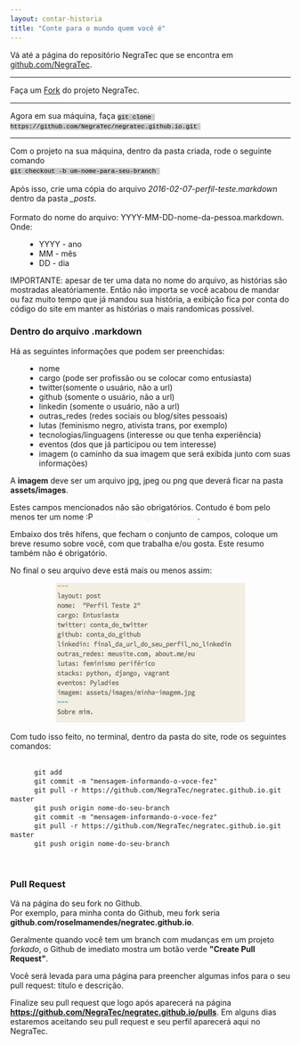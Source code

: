 ```yaml
---
layout: contar-historia
title: "Conte para o mundo quem você é"
---
```


Vá até a página do repositório NegraTec que se encontra em [github.com/NegraTec](http://github.com/NegraTec/negratec.github.io).
<hr>
Faça um <a class="github-button" href="https://github.com/NegraTec/negratec.github.io/fork" data-style="mega" data-count-href="/NegraTec/negratec.github.io/network" aria-label="Fork NegraTec/negratec.github.io on GitHub">Fork</a> do projeto NegraTec. 
								
<script async defer id="github-bjs" src="https://buttons.github.io/buttons.js"></script>
<hr>
Agora em sua máquina, faça
<code style="font-size: 0.8em; color: #000000; font-family: Courier; background-color: #cdcdcf;">git clone https://github.com/NegraTec/negratec.github.io.git </code>
<hr>
Com o projeto na sua máquina, dentro da pasta criada, rode o seguinte comando
<br>
<code style="font-size: 0.8em; color: #000000; font-family: Courier; background-color: #cdcdcf;">git checkout -b um-nome-para-seu-branch </code>
<br>
<br>
Após isso, crie uma cópia do arquivo <i>2016-02-07-perfil-teste.markdown</i> dentro da pasta <i>_posts</i>.
<br>
<br>
Formato do nome do arquivo: <span class="evidence">YYYY-MM-DD-nome-da-pessoa.markdown</span>. Onde:

<ol style="margin-left: 2em;">
	<li type="disc">YYYY - ano</li>
	<li type="disc">MM - mês</li>
	<li type="disc">DD - dia</li>
</ol>

IMPORTANTE: apesar de ter uma data no nome do arquivo, as histórias são mostradas aleatóriamente. Então não importa se você acabou de mandar ou faz muito tempo que já mandou sua história, a exibição fica por conta do código do site em manter as histórias o mais randomicas possível.

<h3>Dentro do arquivo .markdown</h3>

Há as seguintes informações que podem ser preenchidas:

<ol style="margin-left: 2em;">
	<li type="disc">nome</li>
	<li type="disc">cargo (pode ser profissão ou se colocar como entusiasta)</li>
	<li type="disc">twitter(somente o usuário, não a url)</li>
	<li type="disc">github (somente o usuário, não a url)</li>
	<li type="disc">linkedin (somente o usuário, não a url)</li>
	<li type="disc">outras_redes (redes sociais ou blog/sites pessoais)</li>
	<li type="disc">lutas (feminismo negro, ativista trans, por exemplo)</li>
	<li type="disc">tecnologias/linguagens (interesse ou que tenha experiência)</li>
	<li type="disc">eventos (dos que já participou ou tem interesse)</li>
	<li type="disc">imagem (o caminho da sua imagem que será exibida junto com suas informações)</li>
</ol>

A <b>imagem</b> deve ser um arquivo jpg, jpeg ou png que deverá ficar na pasta <b>assets/images</b>.

Estes campos mencionados não são obrigatórios. Contudo é bom pelo menos ter um nome :P <a style="color: #f2f2f2">(rosto com lingua para fora)</a>.

Embaixo dos três hífens, que fecham o conjunto de campos, coloque um breve resumo sobre você, com que trabalha e/ou gosta. Este resumo também não é obrigatório.

No final o seu arquivo deve está mais ou menos assim:

<div align="center">
<img src="assets/images/exemplo-perfil-markdown.png" style="width: 340px; height: 250px;"/>
</div>

Com tudo isso feito, no terminal, dentro da pasta do site, rode os seguintes comandos:

<div id="codeStyler" class="computerGreen">
  <pre>
    <code>
      git add
      git commit -m "mensagem-informando-o-voce-fez"
      git pull -r https://github.com/NegraTec/negratec.github.io.git master
      git push origin nome-do-seu-branch
      git commit -m "mensagem-informando-o-voce-fez"
      git pull -r https://github.com/NegraTec/negratec.github.io.git master
      git push origin nome-do-seu-branch
    </code>
  </pre>
</div>

<h3>Pull Request</h3>

Vá na página do seu fork no Github.
<br>
Por exemplo, para minha conta do Github, meu fork seria <b>github.com/roselmamendes/negratec.github.io</b>.

Geralmente quando você tem um branch com mudanças em um projeto <i>forkado</i>, o Github de imediato mostra um botão verde <b>"Create Pull Request"</b>.

Você será levada para uma página para preencher algumas infos para o seu pull request: título e descrição.

Finalize seu pull request que logo após aparecerá na página <b>https://github.com/NegraTec/negratec.github.io/pulls</b>. Em alguns dias estaremos aceitando seu pull request e seu perfil aparecerá aqui no NegraTec.